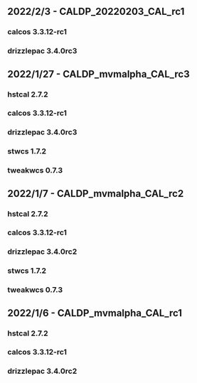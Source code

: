 ## 2022/2/3 - CALDP_20220203_CAL_rc1
### calcos 3.3.12-rc1
### drizzlepac 3.4.0rc3

## 2022/1/27 - CALDP_mvmalpha_CAL_rc3
### hstcal 2.7.2
### calcos 3.3.12-rc1
### drizzlepac 3.4.0rc3
### stwcs 1.7.2
### tweakwcs 0.7.3

## 2022/1/7 - CALDP_mvmalpha_CAL_rc2
### hstcal 2.7.2
### calcos 3.3.12-rc1
### drizzlepac 3.4.0rc2
### stwcs 1.7.2
### tweakwcs 0.7.3

## 2022/1/6 - CALDP_mvmalpha_CAL_rc1
### hstcal 2.7.2
### calcos 3.3.12-rc1
### drizzlepac 3.4.0rc2

